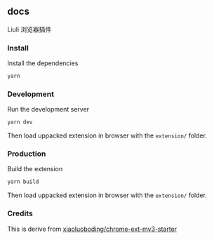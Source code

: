 
## docs
Liuli 浏览器插件

### Install

Install the dependencies

```bash
yarn
```

### Development

Run the development server

```bash
yarn dev
```

Then load uppacked extension in browser with the `extension/` folder.

### Production

Build the extension

```bash
yarn build
```

Then load uppacked extension in browser with the `extension/` folder.

### Credits

This is derive from [xiaoluoboding/chrome-ext-mv3-starter](https://github.com/xiaoluoboding/chrome-ext-mv3-starter)
